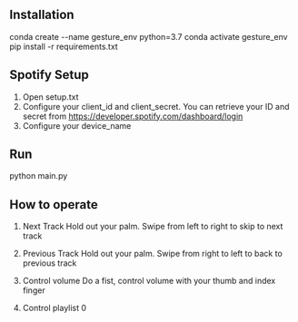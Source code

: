 ## Installation
conda create --name gesture_env python=3.7
conda activate gesture_env 
pip install -r requirements.txt


## Spotify Setup
1. Open setup.txt
2. Configure your client_id and client_secret. You can retrieve your ID and secret from https://developer.spotify.com/dashboard/login
3. Configure your device_name


## Run
python main.py


## How to operate
1. Next Track
Hold out your palm. Swipe from left to right to skip to next track

2. Previous Track
Hold out your palm. Swipe from right to left to back to previous track

3. Control volume
Do a fist, control volume with your thumb and index finger

4. Control playlist
0